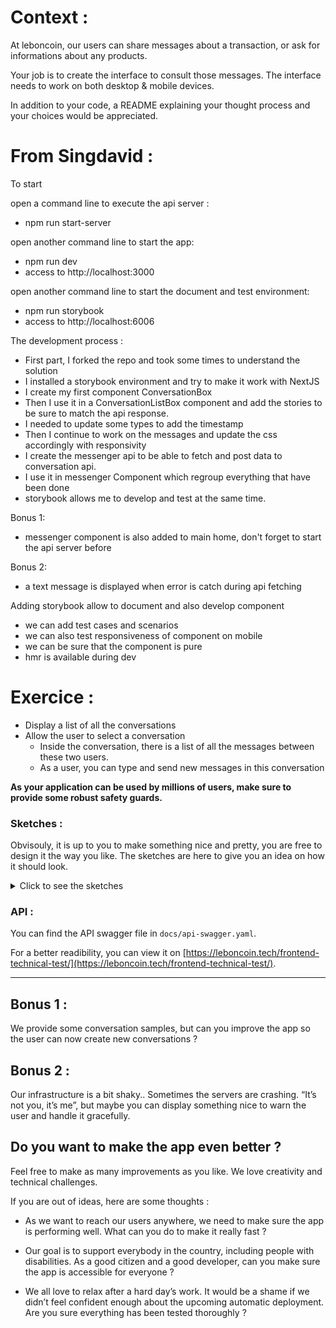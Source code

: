 # Context :

At leboncoin, our users can share messages about a transaction, or ask for informations about any products.

Your job is to create the interface to consult those messages.
The interface needs to work on both desktop & mobile devices.

In addition to your code, a README explaining your thought process and your choices would be appreciated.

# From Singdavid : 

To start 

open a command line to execute the api server : 
- npm run start-server

open another command line to start the app:
- npm run dev
- access to http://localhost:3000

open another command line to start the document and test environment:
- npm run storybook
- access to http://localhost:6006

 The development process : 

- First part, I forked the repo and took some times to understand the solution
- I installed a storybook environment and try to make it work with NextJS
- I create my first component ConversationBox
- Then I use it in a ConversationListBox component and add the stories to be sure to match the api response.
- I needed to update some types to add the timestamp
- Then I continue to work on the messages and update the css accordingly with responsivity
- I create the messenger api to be able to fetch and post data to conversation api.
- I use it in messenger Component which regroup everything that have been done
- storybook allows me to develop and test at the same time.

Bonus 1: 
- messenger component is also added to main home, don't forget to start the api server before

Bonus 2: 
- a text message is displayed when error is catch during api fetching

Adding storybook allow to document and also develop component
 - we can add test cases and scenarios
 - we can also test responsiveness of component on mobile
 - we can be sure that the component is pure
 - hmr is available during dev

# Exercice :

- Display a list of all the conversations
- Allow the user to select a conversation
  - Inside the conversation, there is a list of all the messages between these two users.
  - As a user, you can type and send new messages in this conversation

**As your application can be used by millions of users, make sure to provide some robust safety guards.**

### Sketches :

Obvisouly, it is up to you to make something nice and pretty, you are free to design it the way you like. The sketches are here to give you an idea on how it should look.

<details>
  <summary>Click to see the sketches</summary>
  
Mobile list :

![](./sketches/list-mobile.jpg)

Desktop list :

![](./sketches/list-desktop.jpg)

Mobile conversation :

![](./sketches/conv-mobile.jpg)

Desktop conversation :

![](./sketches/conv-desktop.jpg)

</details>

### API :

You can find the API swagger file in `docs/api-swagger.yaml`.

For a better readibility, you can view it on [https://leboncoin.tech/frontend-technical-test/](https://leboncoin.tech/frontend-technical-test/).

---

## Bonus 1 :

We provide some conversation samples, but can you improve the app so the user can now create new conversations ?

## Bonus 2 :

Our infrastructure is a bit shaky.. Sometimes the servers are crashing. “It’s not you, it’s me”, but maybe you can display something nice to warn the user and handle it gracefully.

## Do you want to make the app even better ?

Feel free to make as many improvements as you like.
We love creativity and technical challenges.

If you are out of ideas, here are some thoughts :

- As we want to reach our users anywhere, we need to make sure the app is performing well. What can you do to make it really fast ?

- Our goal is to support everybody in the country, including people with disabilities. As a good citizen and a good developer, can you make sure the app is accessible for everyone ?

- We all love to relax after a hard day’s work. It would be a shame if we didn’t feel confident enough about the upcoming automatic deployment. Are you sure everything has been tested thoroughly ?
